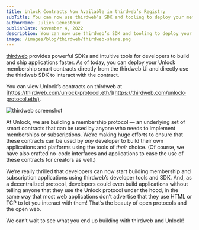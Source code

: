 ```yaml
---
title: Unlock Contracts Now Available in thirdweb’s Registry
subTitle: You can now use thirdweb’s SDK and tooling to deploy your membership smart contracts.
authorName: Julien Genestoux
publishDate: November 4, 2022
description: You can now use thirdweb’s SDK and tooling to deploy your membership smart contracts
image: /images/blog/thirdweb/thirdweb-share.png
---
```


[thirdweb](https://thirdweb.com/) provides powerful SDKs and intuitive tools for developers to build and ship applications faster. As of today, you can deploy your Unlock membership smart contracts directly from the thirdweb UI and directly use the thirdweb SDK to interact with the contract.

You can view Unlock’s contracts on thirdweb at [https://thirdweb.com/unlock-protocol.eth/](https://thirdweb.com/unlock-protocol.eth/).

![thirdweb screenshot](/images/blog/thirdweb/thirdweb-screenshot.png)

At Unlock, we are building a membership protocol — an underlying set of smart contracts that can be used by anyone who needs to implement memberships or subscriptions. We’re making huge efforts to ensure that these contracts can be used by *any* developer to build their own applications and platforms using the tools of *their* choice. (Of course, we have also crafted no-code interfaces and applications to ease the use of these contracts for creators as well.)

We’re really thrilled that developers can now start building membership and subscription applications using thirdweb’s developer tools and SDK. And, as a decentralized protocol, developers could even build applications without telling anyone that they use the Unlock protocol under the hood, in the same way that most web applications don’t advertise that they use HTML or TCP to let you interact with them! That’s the beauty of open protocols and the open web.

We can’t wait to see what you end up building with thirdweb and Unlock!
